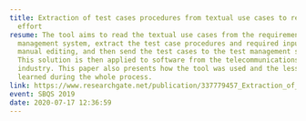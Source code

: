 ```yaml
---
title: Extraction of test cases procedures from textual use cases to reduce test
  effort
resume: The tool aims to read the textual use cases from the requirement
  management system, extract the test case procedures and required inputs to
  manual editing, and then send the test cases to the test management system.
  This solution is then applied to software from the telecommunications
  industry. This paper also presents how the tool was used and the lessons
  learned during the whole process.
link: https://www.researchgate.net/publication/337779457_Extraction_of_test_cases_procedures_from_textual_use_cases_to_reduce_test_effort_Test_Factory_Experience_Report
event: SBQS 2019
date: 2020-07-17 12:36:59
---
```

